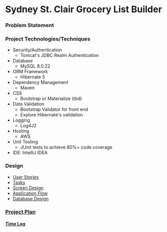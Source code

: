 # Sydney St. Clair Grocery List Builder

### Problem Statement


### Project Technologies/Techniques
* Security/Authentication
    * Tomcat's JDBC Realm Authentication
* Database
    * MySQL 8.0.22
* ORM Framework
    * Hibernate 5
* Dependency Management
    * Maven
* CSS
  * Bootstrap or Materialize (tbd)
* Data Validation
    * Bootstrap Validator for front end
    * Explore Hibernate's validation
* Logging
    * Log4J2
* Hosting
    * AWS
* Unit Testing
    * JUnit tests to achieve 80%+ code coverage
* IDE: IntelliJ IDEA

### Design
* [User Stories](DesignDocuments/UserStories.md)
* [Tasks]()
* [Screen Design]()
* [Application Flow]()
* [Database Design]()

### [Project Plan](ProjectPlan.md)

#### [Time Log](TimeLog.md)